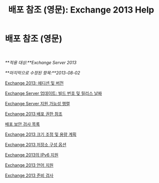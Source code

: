 ﻿---
title: '배포 참조 (영문): Exchange 2013 Help'
TOCTitle: 배포 참조 (영문)
ms:assetid: 1999c070-1441-4605-b36b-118a5d78defe
ms:mtpsurl: https://technet.microsoft.com/ko-kr/library/JJ150490(v=EXCHG.150)
ms:contentKeyID: 50482581
ms.date: 05/22/2018
mtps_version: v=EXCHG.150
ms.translationtype: MT
---

# 배포 참조 (영문)

 

_**적용 대상:**Exchange Server 2013_

_**마지막으로 수정된 항목:**2013-08-02_

[Exchange 2013: 에디션 및 버전](exchange-2013-editions-and-versions-exchange-2013-help.md)

[Exchange Server 업데이트: 빌드 번호 및 릴리스 날짜](https://technet.microsoft.com/ko-kr/library/hh135098\(v=exchg.150\))

[Exchange Server 지원 가능성 행렬](exchange-server-supportability-matrix-exchange-2013-help.md)

[Exchange 2013 배포 권한 참조](exchange-2013-deployment-permissions-reference-exchange-2013-help.md)

[배포 보안 검사 목록](deployment-security-checklist-exchange-2013-help.md)

[Exchange 2013 크기 조정 및 용량 계획](exchange-2013-sizing-and-capacity-planning-exchange-2013-help.md)

[Exchange 2013 저장소 구성 옵션](exchange-2013-storage-configuration-options-exchange-2013-help.md)

[Exchange 2013의 IPv6 지원](ipv6-support-in-exchange-2013-exchange-2013-help.md)

[Exchange 2013 언어 지원](exchange-2013-language-support-exchange-2013-help.md)

[Exchange 2013 준비 검사](exchange-2013-readiness-checks-exchange-2013-help.md)

